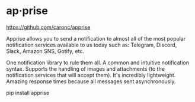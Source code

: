 
# ap·prise

<https://github.com/caronc/apprise>

Apprise allows you to send a notification to almost all of the most popular notification services available to us today such as: Telegram, Discord, Slack, Amazon SNS, Gotify, etc.

One notification library to rule them all.
A common and intuitive notification syntax.
Supports the handling of images and attachments (to the notification services that will accept them).
It's incredibly lightweight.
Amazing response times because all messages sent asynchronously.

pip install apprise

